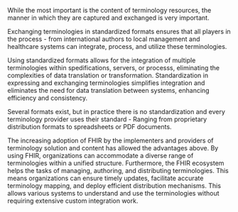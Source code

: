 While the most important is the content of terminology resources, the manner in which they are captured and exchanged is very important. 

Exchanging terminologies in standardized formats ensures that all players in the process - from international authors to local management and healthcare systems can integrate, process, and utilize these terminologies. 

Using standardized formats allows for the integration of multiple terminologies within spedifications, servers, or processs, eliminating the complexities of data translation or transformation.
Standardization in expressing and exchanging terminologies simplifies integration and eliminates the need for data translation between systems, enhancing efficiency and consistency.

Several formats exist, but in practice there is no standardization and every terminology provider uses their standard - Ranging from proprietary distribution formats to spreadsheets or PDF documents.

The increasing adoption of FHIR by the implementers and providers of terminology solution and content has allowed the advantages above. 
By using FHIR, organizations can accommodate a diverse range of terminologies within a unified structure. Furthermore, the FHIR ecosystem helps the tasks of managing, authoring, and distributing terminologies. This means organizations can ensure timely updates, facilitate accurate terminology mapping, and deploy efficient distribution mechanisms. 
This allows various systems to understand and use the terminologies without requiring extensive custom integration work.
